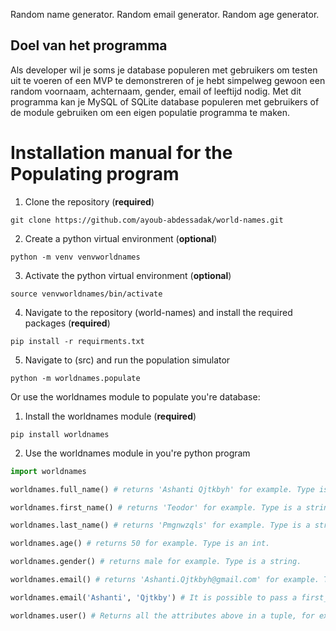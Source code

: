 Random name generator.
Random email generator.
Random age generator. 

## Doel van het programma
Als developer wil je soms je database populeren met gebruikers om testen uit te voeren of een MVP te demonstreren of je hebt simpelweg
gewoon een random voornaam, achternaam, gender, email of leeftijd nodig. Met dit programma kan je MySQL of SQLite database populeren met gebruikers of de module gebruiken om een eigen populatie programma te maken.

# Installation manual for the Populating program

1. Clone the repository (**required**)

```commandline
git clone https://github.com/ayoub-abdessadak/world-names.git
```

2. Create a python virtual environment (**optional**)
```commandline
python -m venv venvworldnames
```
3. Activate the python virtual environment (**optional**)
```commandline
source venvworldnames/bin/activate
```

4. Navigate to the repository (world-names) and install the required packages (**required**)
```commandline
pip install -r requirments.txt
```
5. Navigate to (src) and run the population simulator 
```commandline
python -m worldnames.populate
```
Or use the worldnames module to populate you're database:

1. Install the worldnames module (**required**)
```commandline
pip install worldnames
```
2. Use the worldnames module in you're python program
```python
import worldnames

worldnames.full_name() # returns 'Ashanti Qjtkbyh' for example. Type is a string.

worldnames.first_name() # returns 'Teodor' for example. Type is a string.

worldnames.last_name() # returns 'Pmgnwzqls' for example. Type is a string.

worldnames.age() # returns 50 for example. Type is an int.

worldnames.gender() # returns male for example. Type is a string.

worldnames.email() # returns 'Ashanti.Qjtkbyh@gmail.com' for example. Type is a string.

worldnames.email('Ashanti', 'Qjtkby') # It is possible to pass a first_name and last_name to the email method.

worldnames.user() # Returns all the attributes above in a tuple, for example: ('Cuauhtémoc', 'Sfzn', 'Woman', 88, 'Cuauhtémoc.Sfzn@outlook.com'). Type is an tuple.
```

